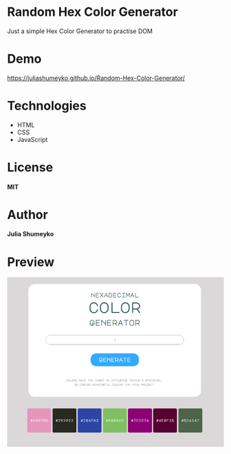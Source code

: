 # Random Hex Color Generator
Just a simple Hex Color Generator to practise DOM

# Demo

https://juliashumeyko.github.io/Random-Hex-Color-Generator/

# Technologies

- HTML
- CSS
- JavaScript

# License

#### MIT

# Author

#### Julia Shumeyko

# Preview

![](preview.png)